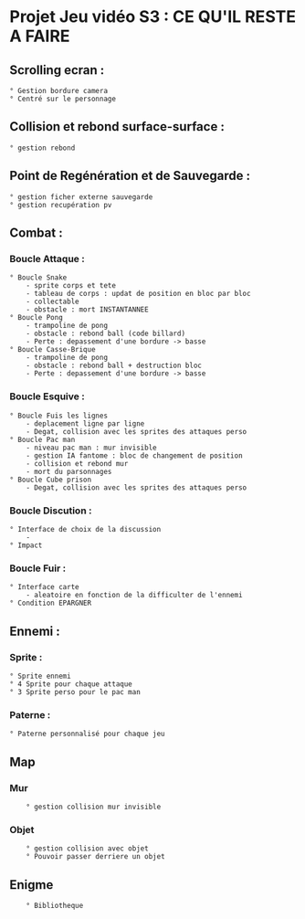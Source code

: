 # __Projet Jeu vidéo S3 : CE QU'IL RESTE A FAIRE__

## Scrolling ecran : 
	° Gestion bordure camera 
	° Centré sur le personnage 

## Collision et rebond surface-surface :
	° gestion rebond 

## Point de Regénération et de Sauvegarde :
	° gestion ficher externe sauvegarde 
	° gestion recupération pv 

## Combat :
### Boucle Attaque : 
	° Boucle Snake
		- sprite corps et tete
		- tableau de corps : updat de position en bloc par bloc 
		- collectable 
		- obstacle : mort INSTANTANNEE
	° Boucle Pong
		- trampoline de pong
		- obstacle : rebond ball (code billard)
		- Perte : depassement d'une bordure -> basse
	° Boucle Casse-Brique
		- trampoline de pong 
		- obstacle : rebond ball + destruction bloc 
		- Perte : depassement d'une bordure -> basse 
### Boucle Esquive :
	° Boucle Fuis les lignes 
		- deplacement ligne par ligne 
		- Degat, collision avec les sprites des attaques perso
	° Boucle Pac man
		- niveau pac man : mur invisible 
		- gestion IA fantome : bloc de changement de position 
		- collision et rebond mur
		- mort du parsonnages 
	° Boucle Cube prison
		- Degat, collision avec les sprites des attaques perso
### Boucle Discution :
	° Interface de choix de la discussion 
		-
	° Impact 

### Boucle Fuir :
	° Interface carte 
		- aleatoire en fonction de la difficulter de l'ennemi
	° Condition EPARGNER
    
## Ennemi :
### Sprite : 
	° Sprite ennemi
	° 4 Sprite pour chaque attaque 
	° 3 Sprite perso pour le pac man
### Paterne :
	° Paterne personnalisé pour chaque jeu

## Map 
### Mur 
		° gestion collision mur invisible
### Objet 
		° gestion collision avec objet
		° Pouvoir passer derriere un objet
## Enigme
		° Bibliotheque
